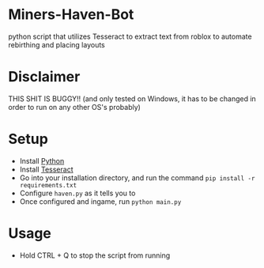 # Miners-Haven-Bot
python script that utilizes Tesseract to extract text from roblox to automate rebirthing and placing layouts

# Disclaimer
THIS SHIT IS BUGGY!! (and only tested on Windows, it has to be changed in order to run on any other OS's probably)

# Setup
- Install [Python](https://www.python.org/)
- Install [Tesseract](https://github.com/UB-Mannheim/tesseract/wiki)
- Go into your installation directory, and run the command `pip install -r requirements.txt`
- Configure `haven.py` as it tells you to
- Once configured and ingame, run `python main.py`

# Usage
- Hold CTRL + Q to stop the script from running
